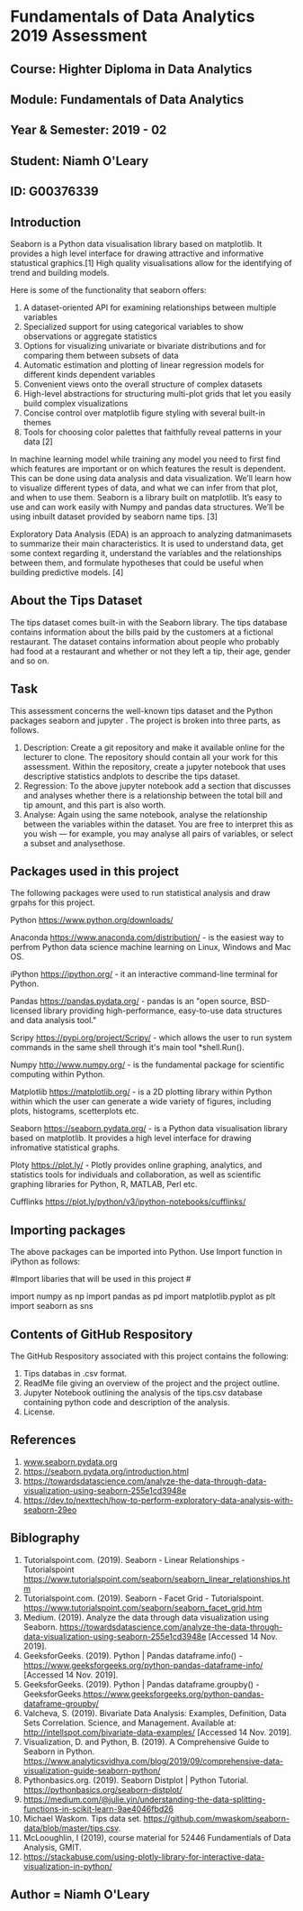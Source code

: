 # Fundamentals of Data Analytics 2019 Assessment #

## Course: Highter Diploma in Data Analytics #
## Module: Fundamentals of Data Analytics #
## Year & Semester: 2019 - 02

## Student: Niamh O'Leary ##
## ID: G00376339 ##

## Introduction ##

Seaborn is a Python data visualisation library based on matplotlib. It provides a high level interface for drawing attractive and informative statustical graphics.[1] High quality visualisations allow for the identifying of trend and building models.

Here is some of the functionality that seaborn offers:

1. A dataset-oriented API for examining relationships between multiple variables
2. Specialized support for using categorical variables to show observations or aggregate statistics
3. Options for visualizing univariate or bivariate distributions and for comparing them between subsets of data
4. Automatic estimation and plotting of linear regression models for different kinds dependent variables
5. Convenient views onto the overall structure of complex datasets
6. High-level abstractions for structuring multi-plot grids that let you easily build complex visualizations
7. Concise control over matplotlib figure styling with several built-in themes
8. Tools for choosing color palettes that faithfully reveal patterns in your data [2]

In machine learning model while training any model you need to first find which features are important or on which features the result is dependent. This can be done using data analysis and data visualization. We’ll learn how to visualize different types of data, and what we can infer from that plot, and when to use them. Seaborn is a library built on matplotlib. It’s easy to use and can work easily with Numpy and pandas data structures. We’ll be using inbuilt dataset provided by seaborn name tips. [3]

Exploratory Data Analysis (EDA) is an approach to analyzing datmanimasets to summarize their main characteristics. It is used to understand data, get some context regarding it, understand the variables and the relationships between them, and formulate hypotheses that could be useful when building predictive models. [4]

## About the Tips Dataset ##

The tips dataset comes built-in with the Seaborn library. The tips database contains information about the bills paid by the customers at a fictional restaurant. The dataset contains information about people who probably had food at a restaurant and whether or not they left a tip, their age, gender and so on.


## Task ##

This assessment concerns the well-known tips dataset and the Python packages seaborn and jupyter . The project is broken into three parts, as follows.

1. Description: Create a git repository and make it available online for the lecturer to clone. The repository should contain all your work for this assessment. Within the repository, create a jupyter notebook that uses descriptive statistics andplots to describe the tips dataset. 
2. Regression: To the above jupyter notebook add a section that discusses and analyses whether there is a relationship between the total bill and tip amount, and this part is also worth.
3. Analyse: Again using the same notebook, analyse the relationship between the variables within the dataset. You are free to interpret this as you wish — for example, you may analyse all pairs of variables, or select a subset and analysethose. 


## Packages used in this project ##
The following packages were used to run statistical analysis and draw grpahs for this project.

Python https://www.python.org/downloads/

Anaconda https://www.anaconda.com/distribution/ - is the easiest way to perfrom Python data science machine learning on Linux, Windows and Mac OS.

iPython https://ipython.org/ - it an interactive command-line terminal for Python.

Pandas https://pandas.pydata.org/ - pandas is an "open source, BSD-licensed library providing high-performance, easy-to-use data structures and data analysis tool."

Scripy https://pypi.org/project/Scripy/ - which allows the user to run system commands in the same shell through it's main tool *shell.Run().

Numpy http://www.numpy.org/ - is the fundamental package for scientific computing within Python.

Matplotlib https://matplotlib.org/ - is a 2D plotting library within Python within which the user can generate a wide variety of figures, including plots, histograms, scetterplots etc.

Seaborn https://seaborn.pydata.org/ - is a Python data visualisation library based on matplotlib. It provides a high level interface for drawing infromative statistical graphs.

Ploty https://plot.ly/ -  Plotly provides online graphing, analytics, and statistics tools for individuals and collaboration, as well as scientific graphing libraries for Python, R, MATLAB, Perl etc.

Cufflinks https://plot.ly/python/v3/ipython-notebooks/cufflinks/

## Importing packages ##
The above packages can be imported into Python. Use Import function in iPython as follows:

#Import libaries that will be used in this project #

import numpy as np
import pandas as pd
import matplotlib.pyplot as plt
import seaborn as sns

## Contents of GitHub Respository ##

The GitHub Respository associated with this project contains the following:
1. Tips databas in .csv format.
2. ReadMe file giving an overview of the project and the project outline.
3. Jupyter Notebook outlining the analysis of the tips.csv database containing python code and description of the analysis.
4. License. 

## References ##

1. www.seaborn.pydata.org
2. https://seaborn.pydata.org/introduction.html 
3. https://towardsdatascience.com/analyze-the-data-through-data-visualization-using-seaborn-255e1cd3948e 
4. https://dev.to/nexttech/how-to-perform-exploratory-data-analysis-with-seaborn-29eo

## Biblography ##

1. Tutorialspoint.com. (2019). Seaborn - Linear Relationships - Tutorialspoint https://www.tutorialspoint.com/seaborn/seaborn_linear_relationships.htm   
2. Tutorialspoint.com. (2019). Seaborn - Facet Grid - Tutorialspoint. https://www.tutorialspoint.com/seaborn/seaborn_facet_grid.htm 
3. Medium. (2019). Analyze the data through data visualization using Seaborn. https://towardsdatascience.com/analyze-the-data-through-data-visualization-using-seaborn-255e1cd3948e [Accessed 14 Nov. 2019].
4. GeeksforGeeks. (2019). Python | Pandas dataframe.info() - https://www.geeksforgeeks.org/python-pandas-dataframe-info/ [Accessed 14 Nov. 2019].
5. GeeksforGeeks. (2019). Python | Pandas dataframe.groupby() - GeeksforGeeks.https://www.geeksforgeeks.org/python-pandas-dataframe-groupby/
6. Valcheva, S. (2019). Bivariate Data Analysis: Examples, Definition, Data Sets Correlation.  Science, and Management. Available at: http://intellspot.com/bivariate-data-examples/ [Accessed 14 Nov. 2019].
7. Visualization, D. and Python, B. (2019). A Comprehensive Guide to Seaborn in Python.  https://www.analyticsvidhya.com/blog/2019/09/comprehensive-data-visualization-guide-seaborn-python/ 
8. Pythonbasics.org. (2019). Seaborn Distplot | Python Tutorial.  https://pythonbasics.org/seaborn-distplot/
9. https://medium.com/@julie.yin/understanding-the-data-splitting-functions-in-scikit-learn-9ae4046fbd26 
10. Michael Waskom. Tips data set. https://github.com/mwaskom/seaborn-data/blob/master/tips.csv.
11. McLooughlin, I (2019), course material for 52446 Fundamentials of Data Analysis, GMIT.
12. https://stackabuse.com/using-plotly-library-for-interactive-data-visualization-in-python/


## Author = Niamh O'Leary #


